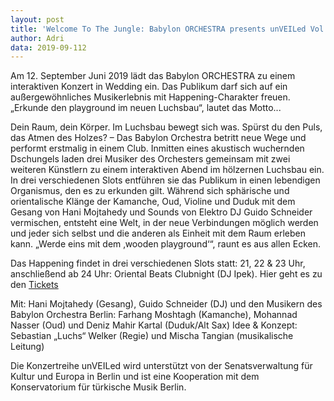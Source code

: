 ```yaml
---
layout: post
title: 'Welcome To The Jungle: Babylon ORCHESTRA presents unVEILed Vol. II: Wooden Playground'
author: Adri
data: 2019-09-112
---
```


Am 12. September Juni 2019 lädt das Babylon ORCHESTRA zu einem interaktiven Konzert in Wedding ein.  Das Publikum darf sich auf ein außergewöhnliches Musikerlebnis mit Happening-Charakter freuen. „Erkunde den playground im neuen Luchsbau“, lautet das Motto...

Dein Raum, dein Körper. Im Luchsbau bewegt sich was. Spürst du den Puls, das Atmen des Holzes? – Das Babylon Orchestra betritt neue Wege und performt erstmalig in einem Club. Inmitten eines akustisch wuchernden Dschungels laden drei Musiker des Orchesters gemeinsam mit zwei weiteren Künstlern zu einem interaktiven Abend im hölzernen Luchsbau ein. In drei verschiedenen Slots entführen sie das Publikum in einen lebendigen Organismus, den es zu erkunden gilt. Während sich sphärische und orientalische Klänge der Kamanche, Oud, Violine und Duduk mit dem Gesang von Hani Mojtahedy und Sounds von Elektro DJ Guido Schneider vermischen, entsteht eine Welt, in der neue Verbindungen möglich werden und jeder sich selbst und die anderen als Einheit mit dem Raum erleben kann. „Werde eins mit dem ‚wooden playground‘“, raunt es aus allen Ecken.

Das Happening findet in drei verschiedenen Slots statt:
21, 22 & 23 Uhr, anschließend ab 24 Uhr: Oriental Beats Clubnight (DJ Ipek).
Hier geht es zu den [Tickets](https://www.reservix.de/tickets-babylon-orchestra-unveiled-vol-ii-wooden-playground-in-berlin-luchsbau-am-12-9-2019/e1451699?utm_medium=referral&utm_source=dynamic&utm_campaign=dynamic-prom-lb&fbclid=IwAR0nJZm1F4T_utAmZi_jWiATOpdCU2uwdYjKm-en_QY13CLlJp3V-uhgMWE)

Mit: Hani Mojtahedy (Gesang), Guido Schneider (DJ) und den Musikern des Babylon Orchestra Berlin: 
Farhang Moshtagh (Kamanche), Mohannad Nasser (Oud) und Deniz Mahir Kartal (Duduk/Alt Sax)
Idee & Konzept: Sebastian „Luchs“ Welker (Regie) und Mischa Tangian (musikalische Leitung)

Die Konzertreihe unVEILed wird unterstützt von der Senatsverwaltung für Kultur und Europa in Berlin und ist eine Kooperation mit dem Konservatorium für türkische Musik Berlin.
